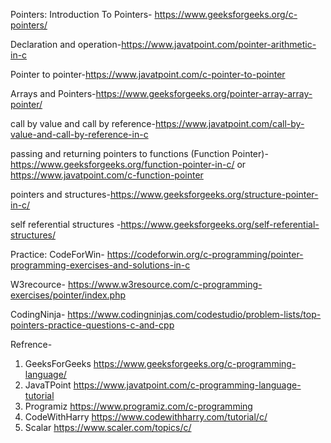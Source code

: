 Pointers:
Introduction To Pointers- https://www.geeksforgeeks.org/c-pointers/

Declaration and operation-https://www.javatpoint.com/pointer-arithmetic-in-c

Pointer to pointer-https://www.javatpoint.com/c-pointer-to-pointer

Arrays and Pointers-https://www.geeksforgeeks.org/pointer-array-array-pointer/

call by value and call by reference-https://www.javatpoint.com/call-by-value-and-call-by-reference-in-c

passing and returning pointers to functions (Function Pointer)-https://www.geeksforgeeks.org/function-pointer-in-c/
 or
 https://www.javatpoint.com/c-function-pointer
 
pointers and structures-https://www.geeksforgeeks.org/structure-pointer-in-c/

self referential structures -https://www.geeksforgeeks.org/self-referential-structures/
     
     
     
Practice:
CodeForWin- https://codeforwin.org/c-programming/pointer-programming-exercises-and-solutions-in-c

W3recource- https://www.w3resource.com/c-programming-exercises/pointer/index.php

CodingNinja- https://www.codingninjas.com/codestudio/problem-lists/top-pointers-practice-questions-c-and-cpp

 

Refrence-
1. GeeksForGeeks https://www.geeksforgeeks.org/c-programming-language/
2. JavaTPoint https://www.javatpoint.com/c-programming-language-tutorial
3. Programiz https://www.programiz.com/c-programming
4. CodeWithHarry https://www.codewithharry.com/tutorial/c/
5. Scalar   https://www.scaler.com/topics/c/
